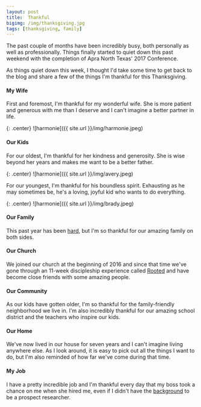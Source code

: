 ```yaml
---
layout: post
title:  Thankful
bigimg: /img/thanksgiving.jpg
tags: [thanksgiving, family]
---
```


The past couple of months have been incredibly busy, both personally as well as professionally. Things finally started to quiet down this past weekend with the completion of Apra North Texas' 2017 Conference.

As things quiet down this week, I thought I'd take some time to get back to the blog and share a few of the things I'm thankful for this Thanksgiving.

#### My Wife

First and foremost, I'm thankful for my wonderful wife. She is more patient and generous with me than I deserve and I can't imagine a better partner in life.

{: .center}
![harmonie]({{ site.url }}/img/harmonie.jpeg)

#### Our Kids

For our oldest, I'm thankful for her kindness and generosity. She is wise beyond her years and makes me want to be a better father.

{: .center}
![harmonie]({{ site.url }}/img/avery.jpeg)

For our youngest, I'm thankful for his boundless spirit. Exhausting as he may sometimes be, he's a loving, joyful kid who wants to do everything.

{: .center}
![harmonie]({{ site.url }}/img/brady.jpeg)

#### Our Family

This past year has been [hard](http://mattfarrow.org/2017/07/28/not-the-same/), but I'm so thankful for our amazing family on both sides. 

#### Our Church

We joined our church at the beginning of 2016 and since that time we've gone through an 11-week discipleship experience called [Rooted](http://mycompasschurch.com/default.aspx?page=4287) and have become close friends with some amazing people.

#### Our Community

As our kids have gotten older, I'm so thankful for the family-friendly neighborhood we live in. I'm also incredibly thankful for our amazing school district and the teachers who inspire our kids.

#### Our Home

We've now lived in our house for seven years and I can't imagine living anywhere else. As I look around, it is easy to pick out all the things I want to do, but I'm also reminded of how far we've come during that time.

#### My Job

I have a pretty incredible job and I'm thankful every day that my boss took a chance on me when she hired me, even if I didn't have the [background](http://mattfarrow.org/2017/04/19/my-research-journey/) to be a prospect researcher.